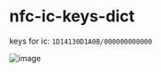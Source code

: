 # nfc-ic-keys-dict

keys for ic: `1D14130D1A0B/000000000000`

![image](https://user-images.githubusercontent.com/16593068/171908148-b28c3a76-410b-48a2-a76d-25d121b38521.png)


